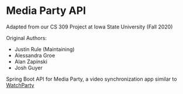 # Media Party API


Adapted from our CS 309 Project at Iowa State University (Fall 2020)

Original Authors: 
* Justin Rule (Maintaining)
* Alessandra Groe
* Alan Zapinski
* Josh Guyer


Spring Boot API for Media Party, a video synchronization app similar to [WatchParty](https://www.watchparty.me/)


